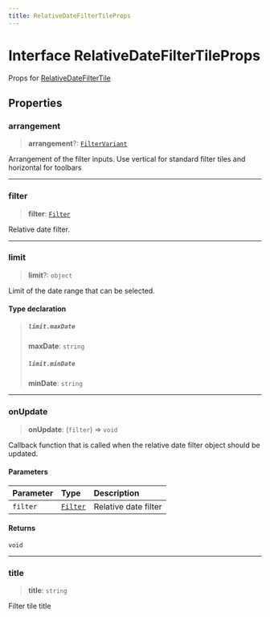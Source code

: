 ```yaml
---
title: RelativeDateFilterTileProps
---
```


# Interface RelativeDateFilterTileProps

Props for [RelativeDateFilterTile](../filter-tiles/class.RelativeDateFilterTile.md)

## Properties

### arrangement

> **arrangement**?: [`FilterVariant`](../type-aliases/type-alias.FilterVariant.md)

Arrangement of the filter inputs. Use vertical for standard filter tiles and horizontal for toolbars

***

### filter

> **filter**: [`Filter`](../../sdk-data/interfaces/interface.Filter.md)

Relative date filter.

***

### limit

> **limit**?: `object`

Limit of the date range that can be selected.

#### Type declaration

> ##### `limit.maxDate`
>
> **maxDate**: `string`
>
> ##### `limit.minDate`
>
> **minDate**: `string`
>
>

***

### onUpdate

> **onUpdate**: (`filter`) => `void`

Callback function that is called when the relative date filter object should be updated.

#### Parameters

| Parameter | Type | Description |
| :------ | :------ | :------ |
| `filter` | [`Filter`](../../sdk-data/interfaces/interface.Filter.md) | Relative date filter |

#### Returns

`void`

***

### title

> **title**: `string`

Filter tile title
